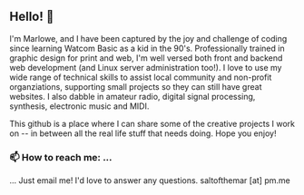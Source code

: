 ## Hello! 👋

I'm Marlowe, and I have been captured by the joy and challenge of coding since learning Watcom Basic as a kid in the 90's. Professionally trained in graphic design for print and web, I'm well versed both front and backend web development (and Linux server administration too!). I love to use my wide range of technical skills to assist local community and non-profit organziations, supporting small projects so they can still have great websites. I also dabble in amateur radio, digital signal processing, synthesis, electronic music and MIDI. 

This github is a place where I can share some of the creative projects I work on -- in between all the real life stuff that needs doing. Hope you enjoy!

### 📫 How to reach me: ...

... Just email me! I'd love to answer any questions. saltofthemar [at] pm.me

<!--
**saltofthemar/saltofthemar** is a ✨ _special_ ✨ repository because its `README.md` (this file) appears on your GitHub profile.

Here are some ideas to get you started:

- 🔭 I’m currently working on ...
- 🌱 I’m currently learning ...
- 👯 I’m looking to collaborate on ...
- 🤔 I’m looking for help with ...
- 💬 Ask me about ...
- 📫 How to reach me: ...
- 😄 Pronouns: ...
- ⚡ Fun fact: ...
-->
